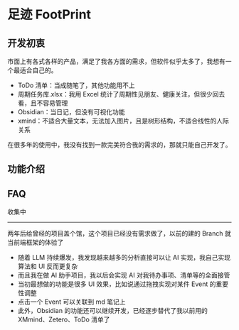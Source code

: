 # 足迹 FootPrint

## 开发初衷

市面上有各式各样的产品，满足了我各方面的需求，但软件似乎太多了，我想有一个最适合自己的。

- ToDo 清单：当成随笔了，其他功能用不上
- 周期任务库.xlsx：我用 Excel 统计了周期性见朋友、健康关注，但很少回去看，且不容易管理
- Obsidian：当日记，但没有可视化功能
- xmind：不适合大量文本，无法加入图片，且是树形结构，不适合线性的人际关系

在很多年的使用中，我没有找到一款完美符合我的需求的，那就只能自己开发了。

## 功能介绍


## FAQ

收集中

---

两年后给曾经的项目盖个馆，这个项目已经没有需求做了，以前的建的 Branch 就当前端框架的体验了
- 随着 LLM 持续爆发，我发现越来越多的分析直接可以让 AI 实现，我自己实现算法和 UI 反而更复杂
- 而且我在做 AI 助手项目，我以后会实现 AI 对我待办事项、清单等的全面接管
- 当初最想做的功能是很多 UI 效果，比如说通过拖拽实现对某件 Event 的重要性调整
- 点击一个 Event 可以关联到 md 笔记上
- 此外，Obsidian 的功能还可以继续开发，已经逐步替代了我以前用的 XMmind、Zetero、ToDo 清单了
